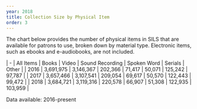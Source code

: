 ```yaml
---
year: 2018
title: Collection Size by Physical Item
order: 3
---
```


The chart below provides the number of physical items in SILS that are available for patrons to use, broken down by material type.  Electronic items, such as ebooks and e-audiobooks, are not included.

| - | All Items | Books | Video | Sound Recording | Spoken Word | Serials | Other | 
| 2016 | 3,691,975 | 3,146,367 | 202,366 | 71,417 | 50,071 | 125,242 | 97,787 | 
| 2017 | 3,657,466 | 3,107,541 | 209,054 | 69,617 | 50,570 | 122,443 | ​99,472 | 
| 2018 | 3,684,721 | 3,119,316 | 220,578 | 66,907 | 51,308 | 122,935 | 103,959 | 

Data available: 2016-present
